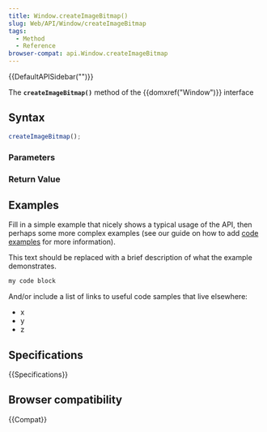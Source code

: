 ```yaml
---
title: Window.createImageBitmap()
slug: Web/API/Window/createImageBitmap
tags:
  - Method
  - Reference
browser-compat: api.Window.createImageBitmap
---
```

{{DefaultAPISidebar("")}}

The **`createImageBitmap()`** method of the {{domxref("Window")}} interface 

## Syntax

```js
createImageBitmap();
```

### Parameters



### Return Value



## Examples

Fill in a simple example that nicely shows a typical usage of the API, then perhaps some more complex examples (see our guide on how to add [code examples](/en-US/docs/MDN/Contribute/Structures/Code_examples) for more information).

This text should be replaced with a brief description of what the example demonstrates.

```js
my code block
```

And/or include a list of links to useful code samples that live elsewhere:

*   x
*   y
*   z

## Specifications

{{Specifications}}

## Browser compatibility

{{Compat}}

